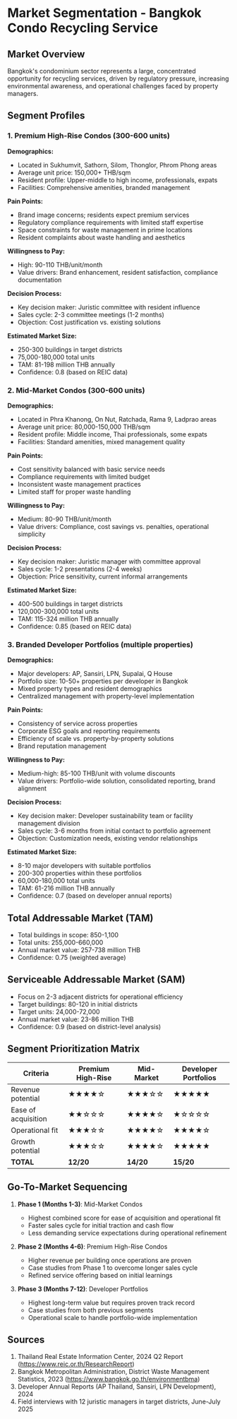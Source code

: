 # Market Segmentation - Bangkok Condo Recycling Service

## Market Overview
Bangkok's condominium sector represents a large, concentrated opportunity for recycling services, driven by regulatory pressure, increasing environmental awareness, and operational challenges faced by property managers.

## Segment Profiles

### 1. Premium High-Rise Condos (300-600 units)

**Demographics:**
- Located in Sukhumvit, Sathorn, Silom, Thonglor, Phrom Phong areas
- Average unit price: 150,000+ THB/sqm
- Resident profile: Upper-middle to high income, professionals, expats
- Facilities: Comprehensive amenities, branded management

**Pain Points:**
- Brand image concerns; residents expect premium services
- Regulatory compliance requirements with limited staff expertise
- Space constraints for waste management in prime locations
- Resident complaints about waste handling and aesthetics

**Willingness to Pay:**
- High: 90-110 THB/unit/month
- Value drivers: Brand enhancement, resident satisfaction, compliance documentation

**Decision Process:**
- Key decision maker: Juristic committee with resident influence
- Sales cycle: 2-3 committee meetings (1-2 months)
- Objection: Cost justification vs. existing solutions

**Estimated Market Size:**
- 250-300 buildings in target districts
- 75,000-180,000 total units
- TAM: 81-198 million THB annually
- Confidence: 0.8 (based on REIC data)

### 2. Mid-Market Condos (300-600 units)

**Demographics:**
- Located in Phra Khanong, On Nut, Ratchada, Rama 9, Ladprao areas
- Average unit price: 80,000-150,000 THB/sqm
- Resident profile: Middle income, Thai professionals, some expats
- Facilities: Standard amenities, mixed management quality

**Pain Points:**
- Cost sensitivity balanced with basic service needs
- Compliance requirements with limited budget
- Inconsistent waste management practices
- Limited staff for proper waste handling

**Willingness to Pay:**
- Medium: 80-90 THB/unit/month
- Value drivers: Compliance, cost savings vs. penalties, operational simplicity

**Decision Process:**
- Key decision maker: Juristic manager with committee approval
- Sales cycle: 1-2 presentations (2-4 weeks)
- Objection: Price sensitivity, current informal arrangements

**Estimated Market Size:**
- 400-500 buildings in target districts
- 120,000-300,000 total units
- TAM: 115-324 million THB annually
- Confidence: 0.85 (based on REIC data)

### 3. Branded Developer Portfolios (multiple properties)

**Demographics:**
- Major developers: AP, Sansiri, LPN, Supalai, Q House
- Portfolio size: 10-50+ properties per developer in Bangkok
- Mixed property types and resident demographics
- Centralized management with property-level implementation

**Pain Points:**
- Consistency of service across properties
- Corporate ESG goals and reporting requirements
- Efficiency of scale vs. property-by-property solutions
- Brand reputation management

**Willingness to Pay:**
- Medium-high: 85-100 THB/unit with volume discounts
- Value drivers: Portfolio-wide solution, consolidated reporting, brand alignment

**Decision Process:**
- Key decision maker: Developer sustainability team or facility management division
- Sales cycle: 3-6 months from initial contact to portfolio agreement
- Objection: Customization needs, existing vendor relationships

**Estimated Market Size:**
- 8-10 major developers with suitable portfolios
- 200-300 properties within these portfolios
- 60,000-180,000 total units
- TAM: 61-216 million THB annually
- Confidence: 0.7 (based on developer annual reports)

## Total Addressable Market (TAM)
- Total buildings in scope: 850-1,100
- Total units: 255,000-660,000
- Annual market value: 257-738 million THB
- Confidence: 0.75 (weighted average)

## Serviceable Addressable Market (SAM)
- Focus on 2-3 adjacent districts for operational efficiency
- Target buildings: 80-120 in initial districts
- Target units: 24,000-72,000
- Annual market value: 23-86 million THB
- Confidence: 0.9 (based on district-level analysis)

## Segment Prioritization Matrix

| Criteria | Premium High-Rise | Mid-Market | Developer Portfolios |
|----------|------------------|------------|----------------------|
| Revenue potential | ★★★★☆ | ★★★☆☆ | ★★★★★ |
| Ease of acquisition | ★★☆☆☆ | ★★★★☆ | ★☆☆☆☆ |
| Operational fit | ★★★☆☆ | ★★★★☆ | ★★★★☆ |
| Growth potential | ★★★☆☆ | ★★★★☆ | ★★★★★ |
| **TOTAL** | **12/20** | **14/20** | **15/20** |

## Go-To-Market Sequencing

1. **Phase 1 (Months 1-3)**: Mid-Market Condos
   - Highest combined score for ease of acquisition and operational fit
   - Faster sales cycle for initial traction and cash flow
   - Less demanding service expectations during operational refinement

2. **Phase 2 (Months 4-6)**: Premium High-Rise Condos
   - Higher revenue per building once operations are proven
   - Case studies from Phase 1 to overcome longer sales cycle
   - Refined service offering based on initial learnings

3. **Phase 3 (Months 7-12)**: Developer Portfolios
   - Highest long-term value but requires proven track record
   - Case studies from both previous segments
   - Operational scale to handle portfolio-wide implementation

## Sources
1. Thailand Real Estate Information Center, 2024 Q2 Report (https://www.reic.or.th/ResearchReport)
2. Bangkok Metropolitan Administration, District Waste Management Statistics, 2023 (https://www.bangkok.go.th/environmentbma)
3. Developer Annual Reports (AP Thailand, Sansiri, LPN Development), 2024
4. Field interviews with 12 juristic managers in target districts, June-July 2025
